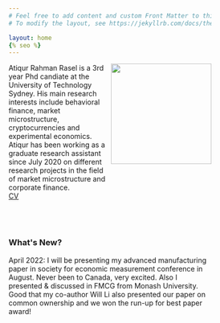 ```yaml
---
# Feel free to add content and custom Front Matter to this file.
# To modify the layout, see https://jekyllrb.com/docs/themes/#overriding-theme-defaults

layout: home
{% seo %}
---
```


<style type="text/css" media="screen">
* {
  box-sizing: border-box;
}

.row {
  display: flex;
}

.left {
  flex: 70%;
}

.right {
  flex: 30%;
}

</style>

<div class="row">
<div class="left">
Atiqur Rahman Rasel is a 3rd year Phd candiate at the University of Technology Sydney. His main research interests include behavioral finance, market microstructure, cryptocurrencies and experimental economics. Atiqur has been working as a graduate research assistant since July 2020 on different research projects in the field of market microstructure and corporate finance.
<br/>
<a href="cv.pdf">CV</a>

<br/>
<br/>
<br/>
<br/>

</div>


<div class="right">
<img src="leo.png" width="200" style="float:right">
</div>
</div>

<h3> What's New?</h3>


<p>April 2022:  I will be presenting my advanced manufacturing paper in society for economic measurement conference in August. Never been to Canada, very excited. Also I presented & discussed in FMCG from Monash University. Good that my co-author Will Li also presented our paper on common ownership and we won the run-up for best paper award!</p>



